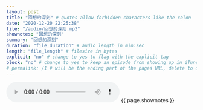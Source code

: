 ```yaml
---
layout: post
title: "回想的深刻" # quotes allow forbidden characters like the colon
date: "2020-12-20 22:25:38"
file: "/audio/回想的深刻.mp3"
shownotes: "回想的深刻"
summary: "回想的深刻"
duration: "file_duration" # audio length in min:sec
length: "file_length" # filesize in bytes
explicit: "no" # change to yes to flag with the explicit tag
block: "no" # change to yes to keep an episode from showing up in iTunes
# permalink: /1 # will be the ending part of the pages URL, delete to default to the title
---
```


<audio controls>
<source src="{{site.url}}{{site.baseurl}}{{ page.file }}" type="audio/x-mp3">
Your browser does not support the audio element.
</audio>
{{ page.shownotes }}

